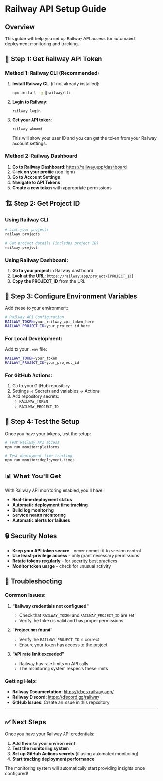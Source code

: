 # Railway API Setup Guide

## Overview

This guide will help you set up Railway API access for automated deployment monitoring and tracking.

## 🔑 **Step 1: Get Railway API Token**

### **Method 1: Railway CLI (Recommended)**

1. **Install Railway CLI** (if not already installed):
   ```bash
   npm install -g @railway/cli
   ```

2. **Login to Railway**:
   ```bash
   railway login
   ```

3. **Get your API token**:
   ```bash
   railway whoami
   ```
   This will show your user ID and you can get the token from your Railway account settings.

### **Method 2: Railway Dashboard**

1. **Go to Railway Dashboard**: https://railway.app/dashboard
2. **Click on your profile** (top right)
3. **Go to Account Settings**
4. **Navigate to API Tokens**
5. **Create a new token** with appropriate permissions

## 🏗️ **Step 2: Get Project ID**

### **Using Railway CLI**:
```bash
# List your projects
railway projects

# Get project details (includes project ID)
railway project
```

### **Using Railway Dashboard**:
1. **Go to your project** in Railway dashboard
2. **Look at the URL**: `https://railway.app/project/[PROJECT_ID]`
3. **Copy the PROJECT_ID** from the URL

## 🔧 **Step 3: Configure Environment Variables**

Add these to your environment:

```bash
# Railway API Configuration
RAILWAY_TOKEN=your_railway_api_token_here
RAILWAY_PROJECT_ID=your_project_id_here
```

### **For Local Development**:
Add to your `.env` file:
```bash
RAILWAY_TOKEN=your_token
RAILWAY_PROJECT_ID=your_project_id
```

### **For GitHub Actions**:
1. Go to your GitHub repository
2. Settings → Secrets and variables → Actions
3. Add repository secrets:
   - `RAILWAY_TOKEN`
   - `RAILWAY_PROJECT_ID`

## 🧪 **Step 4: Test the Setup**

Once you have your tokens, test the setup:

```bash
# Test Railway API access
npm run monitor:platforms

# Test deployment time tracking
npm run monitor:deployment-times
```

## 📊 **What You'll Get**

With Railway API monitoring enabled, you'll have:

- **Real-time deployment status**
- **Automatic deployment time tracking**
- **Build log monitoring**
- **Service health monitoring**
- **Automatic alerts for failures**

## 🔒 **Security Notes**

- **Keep your API token secure** - never commit it to version control
- **Use least-privilege access** - only grant necessary permissions
- **Rotate tokens regularly** - for security best practices
- **Monitor token usage** - check for unusual activity

## 🚨 **Troubleshooting**

### **Common Issues**:

1. **"Railway credentials not configured"**
   - Check that `RAILWAY_TOKEN` and `RAILWAY_PROJECT_ID` are set
   - Verify the token is valid and has proper permissions

2. **"Project not found"**
   - Verify the `RAILWAY_PROJECT_ID` is correct
   - Ensure your token has access to the project

3. **"API rate limit exceeded"**
   - Railway has rate limits on API calls
   - The monitoring system respects these limits

### **Getting Help**:

- **Railway Documentation**: https://docs.railway.app/
- **Railway Discord**: https://discord.gg/railway
- **GitHub Issues**: Create an issue in this repository

---

## ✅ **Next Steps**

Once you have your Railway API credentials:

1. **Add them to your environment**
2. **Test the monitoring system**
3. **Set up GitHub Actions secrets** (if using automated monitoring)
4. **Start tracking deployment performance**

The monitoring system will automatically start providing insights once configured! 